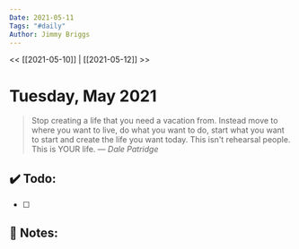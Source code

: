 ```yaml
---
Date: 2021-05-11
Tags: "#daily"
Author: Jimmy Briggs
---
```


<< [[2021-05-10]] | [[2021-05-12]] >>

# Tuesday, May 2021

> Stop creating a life that you need a vacation from. Instead move to where you want to live, do what you want to do, start what you want to start and create the life you want today. This isn't rehearsal people. This is YOUR life.
> &mdash; <cite>Dale Patridge</cite>


## ✔️ Todo:

- [ ] 

## 📝 Notes: